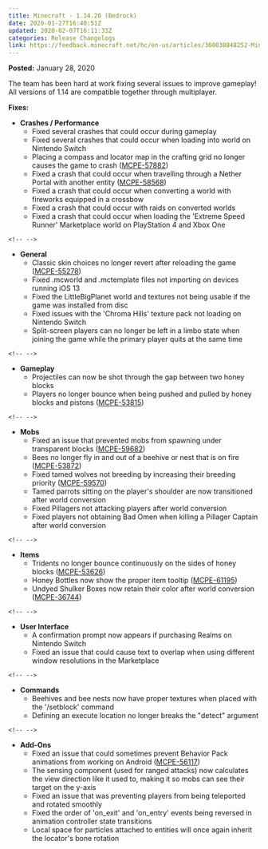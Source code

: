 ```yaml
---
title: Minecraft - 1.14.20 (Bedrock)
date: 2020-01-27T16:40:51Z
updated: 2020-02-07T16:11:33Z
categories: Release Changelogs
link: https://feedback.minecraft.net/hc/en-us/articles/360038848252-Minecraft-1-14-20-Bedrock-
---
```


**Posted:** January 28, 2020

The team has been hard at work fixing several issues to improve gameplay! All versions of 1.14 are compatible together through multiplayer.

**Fixes:**

-   **Crashes / Performance**
    -   Fixed several crashes that could occur during gameplay
    -   Fixed several crashes that could occur when loading into world on Nintendo Switch
    -   Placing a compass and locator map in the crafting grid no longer causes the game to crash ([MCPE-57882](https://bugs.mojang.com/browse/MCPE-57882))
    -   Fixed a crash that could occur when travelling through a Nether Portal with another entity ([MCPE-58568](https://bugs.mojang.com/browse/MCPE-58568))
    -   Fixed a crash that could occur when converting a world with fireworks equipped in a crossbow
    -   Fixed a crash that could occur with raids on converted worlds
    -   Fixed a crash that could occur when loading the \'Extreme Speed Runner\' Marketplace world on PlayStation 4 and Xbox One

```{=html}
<!-- -->
```
-   **General**
    -   Classic skin choices no longer revert after reloading the game ([MCPE-55278](https://bugs.mojang.com/browse/MCPE-55278))
    -   Fixed .mcworld and .mctemplate files not importing on devices running iOS 13
    -   Fixed the LittleBigPlanet world and textures not being usable if the game was installed from disc
    -   Fixed issues with the \'Chroma Hills\' texture pack not loading on Nintendo Switch
    -   Split-screen players can no longer be left in a limbo state when joining the game while the primary player quits at the same time

```{=html}
<!-- -->
```
-   **Gameplay**
    -   Projectiles can now be shot through the gap between two honey blocks
    -   Players no longer bounce when being pushed and pulled by honey blocks and pistons ([MCPE-53815](https://bugs.mojang.com/browse/MCPE-53815))

```{=html}
<!-- -->
```
-   **Mobs**
    -   Fixed an issue that prevented mobs from spawning under transparent blocks ([MCPE-59682](https://bugs.mojang.com/browse/MCPE-59682))
    -   Bees no longer fly in and out of a beehive or nest that is on fire ([MCPE-53872](https://bugs.mojang.com/browse/MCPE-53872))
    -   Fixed tamed wolves not breeding by increasing their breeding priority ([MCPE-59570](https://bugs.mojang.com/browse/MCPE-59570))
    -   Tamed parrots sitting on the player\'s shoulder are now transitioned after world conversion
    -   Fixed Pillagers not attacking players after world conversion
    -   Fixed players not obtaining Bad Omen when killing a Pillager Captain after world conversion

```{=html}
<!-- -->
```
-   **Items**
    -   Tridents no longer bounce continuously on the sides of honey blocks ([MCPE-53626](https://bugs.mojang.com/browse/MCPE-53626))
    -   Honey Bottles now show the proper item tooltip ([MCPE-61195](https://bugs.mojang.com/browse/MCPE-61195))
    -   Undyed Shulker Boxes now retain their color after world conversion ([MCPE-36744](https://bugs.mojang.com/browse/MCPE-36744))

```{=html}
<!-- -->
```
-   **User Interface**
    -   A confirmation prompt now appears if purchasing Realms on Nintendo Switch
    -   Fixed an issue that could cause text to overlap when using different window resolutions in the Marketplace

```{=html}
<!-- -->
```
-   **Commands**
    -   Beehives and bee nests now have proper textures when placed with the \'/setblock\' command
    -   Defining an execute location no longer breaks the \"detect\" argument

```{=html}
<!-- -->
```
-   **Add-Ons**
    -   Fixed an issue that could sometimes prevent Behavior Pack animations from working on Android ([MCPE-56117](https://bugs.mojang.com/browse/MCPE-56117))
    -   The sensing component (used for ranged attacks) now calculates the view direction like it used to, making it so mobs can see their target on the y-axis
    -   Fixed an issue that was preventing players from being teleported and rotated smoothly
    -   Fixed the order of \'on_exit\' and \'on_entry\' events being reversed in animation controller state transitions
    -   Local space for particles attached to entities will once again inherit the locator\'s bone rotation
